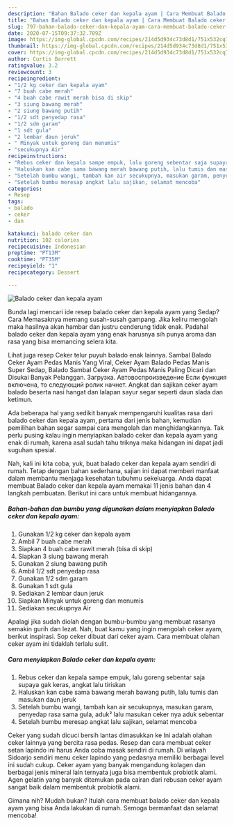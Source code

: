 ```yaml
---
description: "Bahan Balado ceker dan kepala ayam | Cara Membuat Balado ceker dan kepala ayam Yang Enak dan Simpel"
title: "Bahan Balado ceker dan kepala ayam | Cara Membuat Balado ceker dan kepala ayam Yang Enak dan Simpel"
slug: 797-bahan-balado-ceker-dan-kepala-ayam-cara-membuat-balado-ceker-dan-kepala-ayam-yang-enak-dan-simpel
date: 2020-07-15T09:37:32.709Z
image: https://img-global.cpcdn.com/recipes/214d5d934c73d8d1/751x532cq70/balado-ceker-dan-kepala-ayam-foto-resep-utama.jpg
thumbnail: https://img-global.cpcdn.com/recipes/214d5d934c73d8d1/751x532cq70/balado-ceker-dan-kepala-ayam-foto-resep-utama.jpg
cover: https://img-global.cpcdn.com/recipes/214d5d934c73d8d1/751x532cq70/balado-ceker-dan-kepala-ayam-foto-resep-utama.jpg
author: Curtis Barrett
ratingvalue: 3.2
reviewcount: 3
recipeingredient:
- "1/2 kg ceker dan kepala ayam"
- "7 buah cabe merah"
- "4 buah cabe rawit merah bisa di skip"
- "3 siung bawang merah"
- "2 siung bawang putih"
- "1/2 sdt penyedap rasa"
- "1/2 sdm garam"
- "1 sdt gula"
- "2 lembar daun jeruk"
- " Minyak untuk goreng dan menumis"
- "secukupnya Air"
recipeinstructions:
- "Rebus ceker dan kepala sampe empuk, lalu goreng sebentar saja supaya gak keras, angkat lalu tiriskan"
- "Haluskan kan cabe sama bawang merah bawang putih, lalu tumis dan masukan daun jeruk"
- "Setelah bumbu wangi, tambah kan air secukupnya, masukan garam, penyedap rasa sama gula, aduk² lalu masukan ceker nya aduk sebentar"
- "Setelah bumbu meresap angkat lalu sajikan, selamat mencoba"
categories:
- Resep
tags:
- balado
- ceker
- dan

katakunci: balado ceker dan 
nutrition: 102 calories
recipecuisine: Indonesian
preptime: "PT13M"
cooktime: "PT35M"
recipeyield: "1"
recipecategory: Dessert

---
```



![Balado ceker dan kepala ayam](https://img-global.cpcdn.com/recipes/214d5d934c73d8d1/751x532cq70/balado-ceker-dan-kepala-ayam-foto-resep-utama.jpg)

Bunda lagi mencari ide resep balado ceker dan kepala ayam yang Sedap? Cara Memasaknya memang susah-susah gampang. Jika keliru mengolah maka hasilnya akan hambar dan justru cenderung tidak enak. Padahal balado ceker dan kepala ayam yang enak harusnya sih punya aroma dan rasa yang bisa memancing selera kita.

Lihat juga resep Ceker telur puyuh balado enak lainnya. Sambal Balado Ceker Ayam Pedas Manis Yang Viral, Ceker Ayam Balado Pedas Manis Super Sedap, Balado Sambal Ceker Ayam Pedas Manis Paling Dicari dan Disukai Banyak Pelanggan. Загрузка. Автовоспроизведение Если функция включена, то следующий ролик начнет. Angkat dan sajikan ceker ayam balado beserta nasi hangat dan lalapan sayur segar seperti daun slada dan ketimun.

Ada beberapa hal yang sedikit banyak mempengaruhi kualitas rasa dari balado ceker dan kepala ayam, pertama dari jenis bahan, kemudian pemilihan bahan segar sampai cara mengolah dan menghidangkannya. Tak perlu pusing kalau ingin menyiapkan balado ceker dan kepala ayam yang enak di rumah, karena asal sudah tahu triknya maka hidangan ini dapat jadi suguhan spesial.


Nah, kali ini kita coba, yuk, buat balado ceker dan kepala ayam sendiri di rumah. Tetap dengan bahan sederhana, sajian ini dapat memberi manfaat dalam membantu menjaga kesehatan tubuhmu sekeluarga. Anda dapat membuat Balado ceker dan kepala ayam memakai 11 jenis bahan dan 4 langkah pembuatan. Berikut ini cara untuk membuat hidangannya.

<!--inarticleads1-->

##### Bahan-bahan dan bumbu yang digunakan dalam menyiapkan Balado ceker dan kepala ayam:

1. Gunakan 1/2 kg ceker dan kepala ayam
1. Ambil 7 buah cabe merah
1. Siapkan 4 buah cabe rawit merah (bisa di skip)
1. Siapkan 3 siung bawang merah
1. Gunakan 2 siung bawang putih
1. Ambil 1/2 sdt penyedap rasa
1. Gunakan 1/2 sdm garam
1. Gunakan 1 sdt gula
1. Sediakan 2 lembar daun jeruk
1. Siapkan  Minyak untuk goreng dan menumis
1. Sediakan secukupnya Air


Apalagi jika sudah diolah dengan bumbu-bumbu yang membuat rasanya semakin gurih dan lezat. Nah, buat kamu yang ingin mengolah ceker ayam, berikut inspirasi. Sop ceker dibuat dari ceker ayam. Cara membuat olahan ceker ayam ini tidaklah terlalu sulit. 

<!--inarticleads2-->

##### Cara menyiapkan Balado ceker dan kepala ayam:

1. Rebus ceker dan kepala sampe empuk, lalu goreng sebentar saja supaya gak keras, angkat lalu tiriskan
1. Haluskan kan cabe sama bawang merah bawang putih, lalu tumis dan masukan daun jeruk
1. Setelah bumbu wangi, tambah kan air secukupnya, masukan garam, penyedap rasa sama gula, aduk² lalu masukan ceker nya aduk sebentar
1. Setelah bumbu meresap angkat lalu sajikan, selamat mencoba


Ceker yang sudah dicuci bersih lantas dimasukkan ke Ini adalah olahan ceker lainnya yang bercita rasa pedas. Resep dan cara membuat ceker setan lapindo ini harus Anda coba masak sendiri di rumah. Di wilayah Sidoarjo sendiri menu ceker lapindo yang pedasnya memiliki berbagai level ini sudah cukup. Ceker ayam yang banyak mengandung kolagen dan berbagai jenis mineral lain ternyata juga bisa membentuk probiotik alami. Agen gelatin yang banyak ditemukan pada cairan dari rebusan ceker ayam sangat baik dalam membentuk probiotik alami. 

Gimana nih? Mudah bukan? Itulah cara membuat balado ceker dan kepala ayam yang bisa Anda lakukan di rumah. Semoga bermanfaat dan selamat mencoba!
